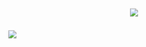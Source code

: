 <h1>
<p align = "center">
<img src="https://github.com/Felipecardosopessoa/Calculo-de-IMC/assets/107128979/47bb175a-b8cd-4da9-8c44-b3001059d894">
</p>
</h1>
<img src="https://badgen.net/badge/Project/Finished/green">

